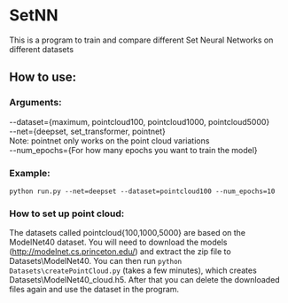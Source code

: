 # SetNN
This is a program to train and compare different Set Neural Networks on different datasets

## How to use:
### Arguments: 
 
--dataset={maximum, pointcloud100, pointcloud1000, pointcloud5000}   
\--net={deepset, set_transformer, pointnet}  
Note: pointnet only works on the point cloud variations  
\--num_epochs={For how many epochs you want to train the model}

### Example:  
```
python run.py --net=deepset --dataset=pointcloud100 --num_epochs=10
```

### How to set up point cloud:
The datasets called pointcloud{100,1000,5000} are based on the ModelNet40 dataset. You will need to download the models (http://modelnet.cs.princeton.edu/) and extract the zip file to Datasets\ModelNet40\. You can then run ``python Datasets\createPointCloud.py`` (takes a few minutes), which creates Datasets\ModelNet40_cloud.h5. After that you can delete the downloaded files again and use the dataset in the program.
